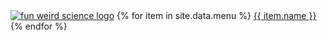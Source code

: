 <div class = 'menu-bar'>
  <i class = 'icon icon-menu' aria-hidden = 'true'></i>
</div>
<div class = 'before'></div>
<div class = 'full'>
    <div class = 'drop'>
     <div class = 'closes'>
      <i class = 'icon icon-close' aria-hidden = 'true'></i>
     </div>
     <a href='{{ '/' | relative_url}}'><img class = 'logo' src = '{{site.baseurl}}/assets/logo.png' alt = 'fun weird science logo'></a>
    {% for item in site.data.menu %}
      <a href='{% if item.url %} {{ item.url }} {% else %}{{site.baseurl}}/{{ item.name | replace: ' ', '-' | downcase }} {% endif %}' {% if item.external %} target = '_blank' rel='noopener' {% endif%}> {{ item.name }}</a>
    {% endfor %}
    </div>
</div>
